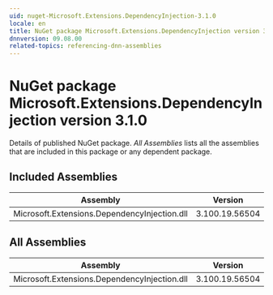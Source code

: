 ```yaml
---
uid: nuget-Microsoft.Extensions.DependencyInjection-3.1.0
locale: en
title: NuGet package Microsoft.Extensions.DependencyInjection version 3.1.0
dnnversion: 09.08.00
related-topics: referencing-dnn-assemblies
---
```


# NuGet package Microsoft.Extensions.DependencyInjection version 3.1.0
Details of published NuGet package.
*All Assemblies* lists all the assemblies that are included in this package or any dependent package.

## Included Assemblies

|Assembly|Version|
|---|---|
|Microsoft.Extensions.DependencyInjection.dll|3.100.19.56504|

## All Assemblies

|Assembly|Version|
|---|---|
|Microsoft.Extensions.DependencyInjection.dll|3.100.19.56504|

